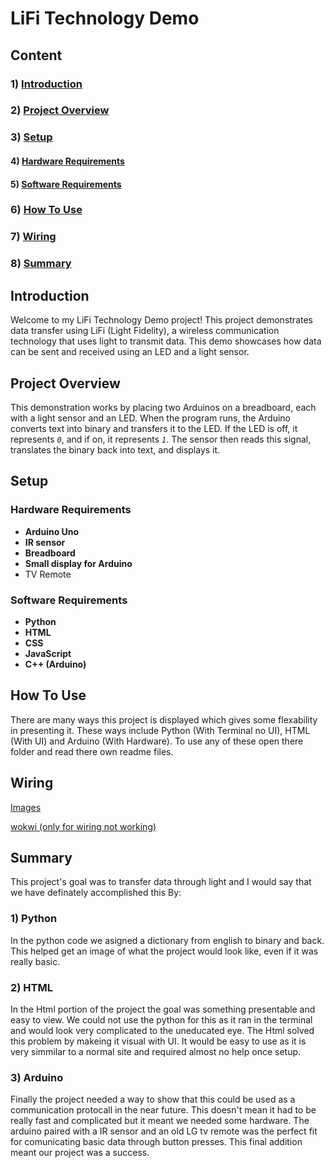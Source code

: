 # LiFi Technology Demo


## Content
### 1) [Introduction](https://github.com/AdamKhier/Lifi-Demo/tree/main?tab=readme-ov-file#introduction)
### 2) [Project Overview](https://github.com/AdamKhier/Lifi-Demo/tree/main?tab=readme-ov-file#project-overview)
### 3) [Setup](https://github.com/AdamKhier/Lifi-Demo/tree/main?tab=readme-ov-file#setup)
#### 4) [Hardware Requirements](https://github.com/AdamKhier/Lifi-Demo/tree/main?tab=readme-ov-file#hardware-requirements)
#### 5) [Software Requirements](https://github.com/AdamKhier/Lifi-Demo/tree/main?tab=readme-ov-file#software-requirements)
### 6) [How To Use](https://github.com/AdamKhier/Lifi-Demo/tree/main?tab=readme-ov-file#how-to-use)
### 7) [Wiring](https://github.com/AdamKhier/Lifi-Demo/tree/main?tab=readme-ov-file#wiring)
### 8) [Summary](https://github.com/AdamKhier/Lifi-Demo/tree/main?tab=readme-ov-file#summary)

## Introduction
Welcome to my LiFi Technology Demo project! This project demonstrates data transfer using LiFi (Light Fidelity), a wireless communication technology that uses light to transmit data. This demo showcases how data can be sent and received using an LED and a light sensor.


## Project Overview
This demonstration works by placing two Arduinos on a breadboard, each with a light sensor and an LED. When the program runs, the Arduino converts text into binary and transfers it to the LED. If the LED is off, it represents *`0`*, and if on, it represents *`1`*. The sensor then reads this signal, translates the binary back into text, and displays it.


## Setup


### Hardware Requirements
- **Arduino Uno**
- **IR sensor**
- **Breadboard**
- **Small display for Arduino**
- TV Remote


### Software Requirements
- **Python**
- **HTML**
- **CSS**
- **JavaScript**
- **C++ (Arduino)**


## How To Use
There are many ways this project is displayed which gives some flexability in presenting it. These ways include Python (With Terminal no UI), HTML (With UI) and Arduino (With Hardware).
To use any of these open there folder and read there own readme files.

## Wiring
[Images](https://github.com/AdamKhier/Lifi-Demo/tree/main/Wiring_Images)

[wokwi (only for wiring not working)](https://wokwi.com/projects/406908481978880001)

## Summary
This project's goal was to transfer data through light and I would say that we have definately accomplished this By:
### 1) Python
In the python code we asigned a dictionary from english to binary and back. This helped get an image of what the project would look like, even if it was really basic.
### 2) HTML
In the Html portion of the project the goal was something presentable and easy to view. We could not use the python for this as it ran in the terminal and would look very complicated to the uneducated eye. The Html solved this problem by makeing it visual with UI. It would be easy to use as it is very simmilar to a normal site and required almost no help once setup.
### 3) Arduino
Finally the project needed a way to show that this could be used as a communication protocall in the near future. This doesn't mean it had to be really fast and complicated but it meant we needed some hardware. The arduino paired with a IR sensor and an old LG tv remote was the perfect fit for comunicating basic data through button presses. This final addition meant our project was a success.
